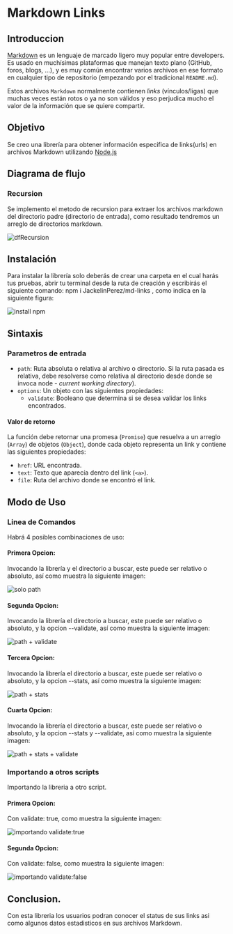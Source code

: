 # Markdown Links

## Introduccion

[Markdown](https://es.wikipedia.org/wiki/Markdown) es un lenguaje de marcado
ligero muy popular entre developers. Es usado en muchísimas plataformas que
manejan texto plano (GitHub, foros, blogs, ...), y es muy común
encontrar varios archivos en ese formato en cualquier tipo de repositorio
(empezando por el tradicional `README.md`).

Estos archivos `Markdown` normalmente contienen _links_ (vínculos/ligas) que
muchas veces están rotos o ya no son válidos y eso perjudica mucho el valor de
la información que se quiere compartir.

## Objetivo

Se creo una librería para obtener información especifica de links(urls) en archivos Markdown utilizando [Node.js](https://nodejs.org/es/)

## Diagrama de flujo

### Recursion

Se implemento el metodo de recursion para extraer los archivos markdown del directorio padre (directorio de entrada), como resultado tendremos un arreglo de directorios markdown.

![dfRecursion](img/DF_Recursion.png)

## Instalación

Para instalar la librería solo deberás de crear una carpeta en el cual harás tus pruebas, abrir tu terminal desde la ruta de creación y escribirás el siguiente comando: npm i JackelinPerez/md-links , como indica en la siguiente figura:

![install npm](img/install.png)

## Sintaxis

### Parametros de entrada

- `path`: Ruta absoluta o relativa al archivo o directorio. Si la ruta pasada es
  relativa, debe resolverse como relativa al directorio desde donde se invoca
  node - _current working directory_).
- `options`: Un objeto con las siguientes propiedades:
  * `validate`: Booleano que determina si se desea validar los links
    encontrados.

#### Valor de retorno

La función debe retornar una promesa (`Promise`) que resuelva a un arreglo
(`Array`) de objetos (`Object`), donde cada objeto representa un link y contiene
las siguientes propiedades:

- `href`: URL encontrada.
- `text`: Texto que aparecía dentro del link (`<a>`).
- `file`: Ruta del archivo donde se encontró el link.


## Modo de Uso

### Linea de Comandos

Habrá 4 posibles combinaciones de uso:

 #### Primera Opcion:
 Invocando la librería y el directorio a buscar, este puede ser relativo o absoluto, así como muestra la siguiente imagen:

![solo path](img/terminal_1.png)

 #### Segunda Opcion:
 Invocando la librería el directorio a buscar, este puede ser relativo o absoluto, y la opcion --validate, así como muestra la siguiente imagen:

![path + validate](img/terminal_2.png)

 #### Tercera Opcion:
 Invocando la librería el directorio a buscar, este puede ser relativo o absoluto, y la opcion --stats, así como muestra la siguiente imagen:

![path + stats](img/terminal_3.png)

 #### Cuarta Opcion:
 Invocando la librería el directorio a buscar, este puede ser relativo o absoluto, y la opcion --stats y --validate, así como muestra la siguiente imagen:

![path + stats + validate](img/terminal_4.png)

### Importando a otros scripts

Importando la libreria a otro script.

#### Primera Opcion:

Con validate: true, como muestra la siguiente imagen:

![importando validate:true](img/importando1.png)

#### Segunda Opcion:

Con validate: false, como muestra la siguiente imagen:

![importando validate:false](img/importando2.png)

## Conclusion.

Con esta libreria los usuarios podran conocer el status de sus links asi como algunos datos estadisticos en sus archivos Markdown.